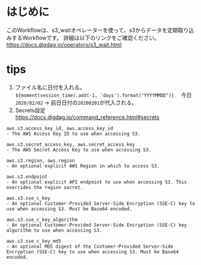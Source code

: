 # はじめに
このWorkflowは、s3_waitオペレーターを使って、s3からデータを定期取り込みするWorkflowです。
詳細は以下のリンクをご確認ください。  
https://docs.digdag.io/operators/s3_wait.html

# tips
1. ファイル名に日付を入れる。  
`${moment(session_time).add(-1, 'days').format("YYYYMMDD")}  `
今日`2020/02/02` -> 前日日付の`20200201`が代入される。
1. Secrets設定  
https://docs.digdag.io/command_reference.html#secrets

```
aws.s3.access_key_id, aws.access_key_id
- The AWS Access Key ID to use when accessing S3.

aws.s3.secret_access_key, aws.secret_access_key
- The AWS Secret Access Key to use when accessing S3.

aws.s3.region, aws.region
- An optional explicit AWS Region in which to access S3.

aws.s3.endpoint
- An optional explicit API endpoint to use when accessing S3. This overrides the region secret.

aws.s3.sse_c_key
- An optional Customer-Provided Server-Side Encryption (SSE-C) key to use when accessing S3. Must be Base64 encoded.

aws.s3.sse_c_key_algorithm
- An optional Customer-Provided Server-Side Encryption (SSE-C) key algorithm to use when accessing S3.

aws.s3.sse_c_key_md5
- An optional MD5 digest of the Customer-Provided Server-Side Encryption (SSE-C) key to use when accessing S3. Must be Base64 encoded.
```

